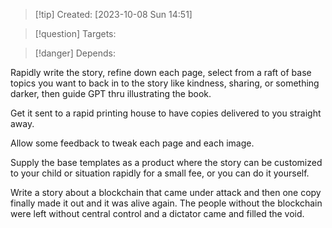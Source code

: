 
>[!tip] Created: [2023-10-08 Sun 14:51]

>[!question] Targets: 

>[!danger] Depends: 

Rapidly write the story, refine down each page, select from a raft of base topics you want to back in to the story like kindness, sharing, or something darker, then guide GPT thru illustrating the book.

Get it sent to a rapid printing house to have copies delivered to you straight away.

Allow some feedback to tweak each page and each image.

Supply the base templates as a product where the story can be customized to your child or situation rapidly for a small fee, or you can do it yourself.

Write a story about a blockchain that came under attack and then one copy finally made it out and it was alive again.  The people without the blockchain were left without central control and a dictator came and filled the void.